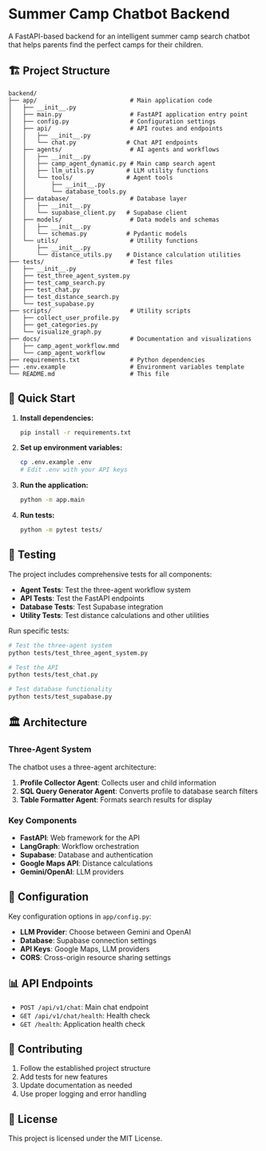 # Summer Camp Chatbot Backend

A FastAPI-based backend for an intelligent summer camp search chatbot that helps parents find the perfect camps for their children.

## 🏗️ Project Structure

```
backend/
├── app/                          # Main application code
│   ├── __init__.py
│   ├── main.py                   # FastAPI application entry point
│   ├── config.py                 # Configuration settings
│   ├── api/                      # API routes and endpoints
│   │   ├── __init__.py
│   │   └── chat.py              # Chat API endpoints
│   ├── agents/                   # AI agents and workflows
│   │   ├── __init__.py
│   │   ├── camp_agent_dynamic.py # Main camp search agent
│   │   ├── llm_utils.py         # LLM utility functions
│   │   └── tools/               # Agent tools
│   │       ├── __init__.py
│   │       └── database_tools.py
│   ├── database/                 # Database layer
│   │   ├── __init__.py
│   │   └── supabase_client.py   # Supabase client
│   ├── models/                   # Data models and schemas
│   │   ├── __init__.py
│   │   └── schemas.py           # Pydantic models
│   └── utils/                    # Utility functions
│       ├── __init__.py
│       └── distance_utils.py    # Distance calculation utilities
├── tests/                        # Test files
│   ├── __init__.py
│   ├── test_three_agent_system.py
│   ├── test_camp_search.py
│   ├── test_chat.py
│   ├── test_distance_search.py
│   └── test_supabase.py
├── scripts/                      # Utility scripts
│   ├── collect_user_profile.py
│   ├── get_categories.py
│   └── visualize_graph.py
├── docs/                         # Documentation and visualizations
│   ├── camp_agent_workflow.mmd
│   └── camp_agent_workflow
├── requirements.txt              # Python dependencies
├── .env.example                  # Environment variables template
└── README.md                     # This file
```

## 🚀 Quick Start

1. **Install dependencies:**
   ```bash
   pip install -r requirements.txt
   ```

2. **Set up environment variables:**
   ```bash
   cp .env.example .env
   # Edit .env with your API keys
   ```

3. **Run the application:**
   ```bash
   python -m app.main
   ```

4. **Run tests:**
   ```bash
   python -m pytest tests/
   ```

## 🧪 Testing

The project includes comprehensive tests for all components:

- **Agent Tests**: Test the three-agent workflow system
- **API Tests**: Test the FastAPI endpoints
- **Database Tests**: Test Supabase integration
- **Utility Tests**: Test distance calculations and other utilities

Run specific tests:
```bash
# Test the three-agent system
python tests/test_three_agent_system.py

# Test the API
python tests/test_chat.py

# Test database functionality
python tests/test_supabase.py
```

## 🏛️ Architecture

### Three-Agent System

The chatbot uses a three-agent architecture:

1. **Profile Collector Agent**: Collects user and child information
2. **SQL Query Generator Agent**: Converts profile to database search filters
3. **Table Formatter Agent**: Formats search results for display

### Key Components

- **FastAPI**: Web framework for the API
- **LangGraph**: Workflow orchestration
- **Supabase**: Database and authentication
- **Google Maps API**: Distance calculations
- **Gemini/OpenAI**: LLM providers

## 🔧 Configuration

Key configuration options in `app/config.py`:

- **LLM Provider**: Choose between Gemini and OpenAI
- **Database**: Supabase connection settings
- **API Keys**: Google Maps, LLM providers
- **CORS**: Cross-origin resource sharing settings

## 📊 API Endpoints

- `POST /api/v1/chat`: Main chat endpoint
- `GET /api/v1/chat/health`: Health check
- `GET /health`: Application health check

## 🤝 Contributing

1. Follow the established project structure
2. Add tests for new features
3. Update documentation as needed
4. Use proper logging and error handling

## 📝 License

This project is licensed under the MIT License.
